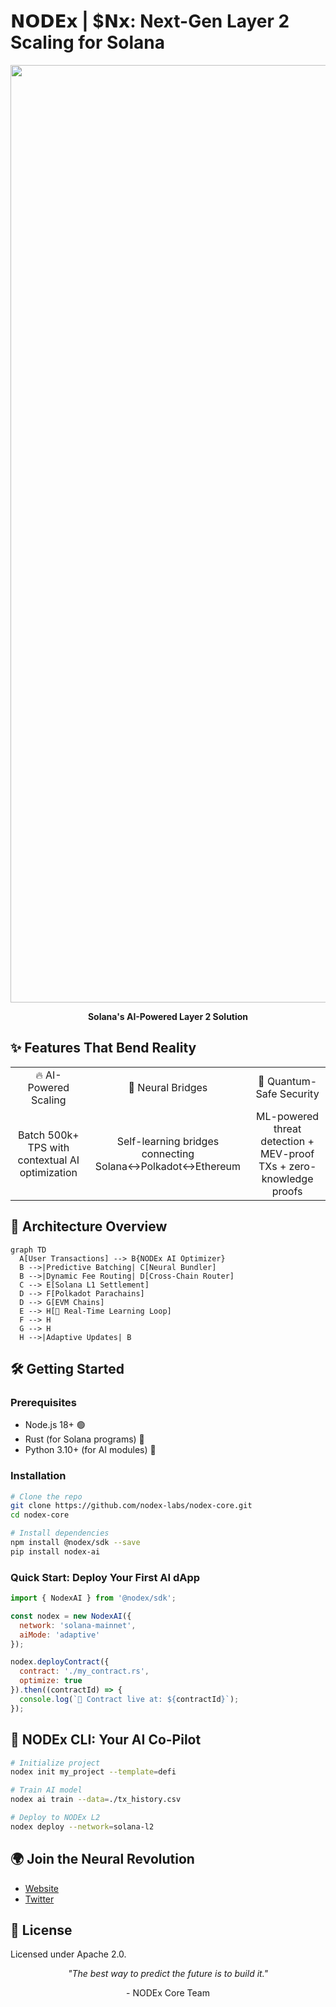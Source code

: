 # 𝗡𝗢𝗗𝗘𝘅 | $𝗡𝘅: Next-Gen Layer 2 Scaling for Solana

<div align="center">
  <img src="https://pbs.twimg.com/profile_banners/1687816145859137537/1739622305/1500x500" alt="NODEx Logo" width="1500"/>
  <p><strong>Solana's AI-Powered Layer 2 Solution</strong></p>
</div>

## ✨ Features That Bend Reality

<table>
<tr>
<td align="center">🔥 AI-Powered Scaling</td>
<td align="center">🌉 Neural Bridges</td>
<td align="center">🔐 Quantum-Safe Security</td>
</tr>
<tr>
</tr>
<tr>
<td align="center">Batch 500k+ TPS with contextual AI optimization</td>
<td align="center">Self-learning bridges connecting Solana↔Polkadot↔Ethereum</td>
<td align="center">ML-powered threat detection + MEV-proof TXs + zero-knowledge proofs</td>
</tr>
</table>

## 🧠 Architecture Overview

```mermaid
graph TD
  A[User Transactions] --> B{NODEx AI Optimizer}
  B -->|Predictive Batching| C[Neural Bundler]
  B -->|Dynamic Fee Routing| D[Cross-Chain Router]
  C --> E[Solana L1 Settlement]
  D --> F[Polkadot Parachains]
  D --> G[EVM Chains]
  E --> H[🔄 Real-Time Learning Loop]
  F --> H
  G --> H
  H -->|Adaptive Updates| B
```

## 🛠️ Getting Started

### Prerequisites

- Node.js 18+ 🟢
- Rust (for Solana programs) 🦀
- Python 3.10+ (for AI modules) 🐍

### Installation

```bash
# Clone the repo
git clone https://github.com/nodex-labs/nodex-core.git
cd nodex-core

# Install dependencies
npm install @nodex/sdk --save
pip install nodex-ai
```

### Quick Start: Deploy Your First AI dApp

```javascript
import { NodexAI } from '@nodex/sdk';

const nodex = new NodexAI({
  network: 'solana-mainnet',
  aiMode: 'adaptive'
});

nodex.deployContract({
  contract: './my_contract.rs',
  optimize: true
}).then((contractId) => {
  console.log(`🚀 Contract live at: ${contractId}`);
});
```

## 🤖 NODEx CLI: Your AI Co-Pilot

```bash
# Initialize project
nodex init my_project --template=defi

# Train AI model
nodex ai train --data=./tx_history.csv

# Deploy to NODEx L2
nodex deploy --network=solana-l2
```

## 🌍 Join the Neural Revolution

- [Website](https://NODEx.money)
- [Twitter](https://twitter.com/NODEx_AI)

## 📜 License

Licensed under Apache 2.0.

<div align="center">
  <p><i>"The best way to predict the future is to build it."</i></p>
  <p>- NODEx Core Team</p>
</div>
